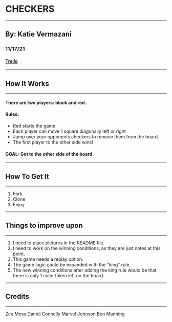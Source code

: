 # CHECKERS
***
## By: Katie Vermazani
### 11/17/21
#### [Trello](https://trello.com/b/5mLE3z8Q/project-1)

***
## How It Works
***
#### There are two players: black and red. 

#### Rules: 
* Red starts the game
* Each player can move 1 square diagonally left or right
* Jump over your opponents checkers to remove them from the board.
* The first player to the other side wins!

#### GOAL: Get to the other side of the board.

***
## How To Get It
***
1. Fork
2. Clone
3. Enjoy

***
## Things to improve upon
***
1. I need to place pictures in the README file.
2. I need to work on the winning conditions, as they are just notes at this point.
3. This game needs a replay option.
4. The game logic could be expanded with the "king" rule.
5. The new winning conditions after adding the king rule would be that there is only 1 color token left on the board.

***
## Credits
***

Zee Moss
Daniel Connelly
Marvel Johnson
Ben Manning

